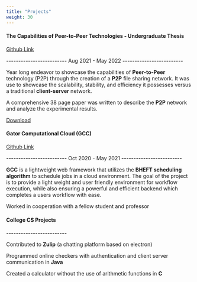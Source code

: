 ```yaml
---
title: "Projects"
weight: 30
---
```


#### The Capabilities of Peer-to-Peer Technologies - Undergraduate Thesis

[Github Link](https://github.com/clmisback/P2P-Implementation)

**-------------------------**
Aug 2021 - May 2022
**-------------------------**

Year long endeavor to showcase the capabilities of **Peer-to-Peer** technology (P2P) through the creation of a **P2P** file sharing network. It was use to showcase the scalability, stability, and efficiency it possesses versus a traditional **client-server** network.

A comprehensive 38 page paper was written to describe the **P2P** network and analyze the experimental results.

<p><a href="/home/media/SeniorThesis.pdf">Download</a></p>

#### Gator Computational Cloud (GCC)

[Github Link](https://github.com/Gator-Computational-Cloud/charles_submission)

**-------------------------**
Oct 2020 - May 2021
**-------------------------**

**GCC** is a lightweight web framework that utilizes the **BHEFT scheduling algorithm** to schedule jobs in a cloud environment. The goal of the project is to provide a light weight and user friendly environment for workflow execution, while also ensuring a powerful and efficient backend which completes a users workflow with ease.

Worked in cooperation with a fellow student and professor



#### College CS Projects

**-------------------------**

Contributed to **Zulip** (a chatting platform based on electron)

Programmed online checkers with authentication and client server communication in **Java**

Created a calculator without the use of arithmetic functions in **C**